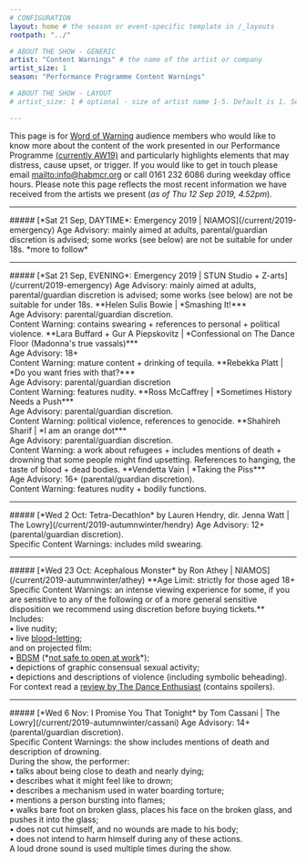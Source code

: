 ```yaml
---
# CONFIGURATION
layout: home # the season or event-specific template in /_layouts
rootpath: "../"

# ABOUT THE SHOW - GENERIC
artist: "Content Warnings" # the name of the artist or company
artist_size: 1
season: "Performance Programme Content Warnings"

# ABOUT THE SHOW - LAYOUT
# artist_size: 1 # optional - size of artist name 1-5. Default is 1. Set longer names to lower values

---
```

This page is for [Word of Warning](/) audience members who would like to know more about the content of the work presented in our Performance Programme [(currently AW19)](/current/2019-autumnwinter) and particularly highlights elements that may distress, cause upset, or trigger. If you would like to get in touch please email <mailto:info@habmcr.org> or call 0161 232 6086 during weekday office hours. Please note this page reflects the most recent information we have received from the artists we present (*as of Thu 12 Sep 2019, 4.52pm*).         
<hr>          
##### [*Sat 21 Sep, DAYTIME*: Emergency 2019 | NIAMOS](/current/2019-emergency)        
Age Advisory: mainly aimed at adults, parental/guardian discretion is advised; some works (see below) are not be suitable for under 18s.          
*more to follow*
<hr>            
##### [*Sat 21 Sep, EVENING*: Emergency 2019 | STUN Studio + Z-arts](/current/2019-emergency)        
Age Advisory: mainly aimed at adults, parental/guardian discretion is advised; some works (see below) are not be suitable for under 18s.          
**Helen Sulis Bowie | *Smashing It!***<br>Age Advisory: parental/guardian discretion.<br>Content Warning: contains swearing + references to personal + political violence.              
**Lara Buffard + Gur A Piepskovitz | *Confessional on The Dance Floor (Madonna's true vassals)***<br>Age Advisory: 18+<br>Content Warning: mature content + drinking of tequila.              
**Rebekka Platt | *Do you want fries with that?***<br>Age Advisory: parental/guardian discretion<br>Content Warning: features nudity.             
**Ross McCaffrey | *Sometimes History Needs a Push***<br>Age Advisory: parental/guardian discretion.<br>Content Warning: political violence, references to genocide.               
**Shahireh Sharif | *I am an orange dot***<br>Age Advisory: parental/guardian discretion.<br>Content Warning: a work about refugees + includes mentions of death + drowning that some people might find upsetting. References to hanging, the taste of blood + dead bodies.             
**Vendetta Vain | *Taking the Piss***<br>Age Advisory: 16+ (parental/guardian discretion).<br>Content Warning: features nudity + bodily functions.           
<hr>          
##### [*Wed 2 Oct: Tetra-Decathlon* by Lauren Hendry, dir. Jenna Watt | The Lowry](/current/2019-autumnwinter/hendry)        
Age Advisory: 12+ (parental/guardian discretion).<br>Specific Content Warnings: includes mild swearing.        
<hr>          
##### [*Wed 23 Oct: Acephalous Monster* by Ron Athey | NIAMOS](/current/2019-autumnwinter/athey)        
**Age Limit: strictly for those aged 18+<br>Specific Content Warnings: an intense viewing experience for some, if you are sensitive to any of the following or of a more general sensitive disposition we recommend using discretion before buying tickets.**<br>Includes:<br>• live nudity;<br>• live <a href="http://en.wikipedia.org/wiki/Bloodletting" target="_blank">blood-letting</a>;<br>and on projected film:<br>• <a href="http://en.wikipedia.org/wiki/BDSM" target="_blank">BDSM</a> (*<a href="http://en.wikipedia.org/wiki/Not_safe_for_work" target="_blank">not safe to open at work</a>*);<br>• depictions of graphic consensual sexual activity;<br>• depictions and descriptions of violence (including symbolic beheading).<br>For context read a <a href="http://www.dance-enthusiast.com/features/impressionsreviews/view/Ron-Atheys-Acphalous-Monster-Performance-Space-New-York" target="_blank">review by The Dance Enthusiast</a> (contains spoilers).            
<hr>          
##### [*Wed 6 Nov: I Promise You That Tonight* by Tom Cassani | The Lowry](/current/2019-autumnwinter/cassani)         
Age Advisory: 14+ (parental/guardian discretion).<br>Specific Content Warnings: the show includes mentions of death and description of drowning.<br>During the show, the performer:<br>• talks about being close to death and nearly dying;<br>• describes what it might feel like to drown;<br>• describes a mechanism used in water boarding torture;<br>• mentions a person bursting into flames;<br>• walks bare foot on broken glass, places his face on the broken glass, and pushes it into the glass;<br>• does not cut himself, and no wounds are made to his body;<br>• does not intend to harm himself during any of these actions.<br>A loud drone sound is used multiple times during the show.
